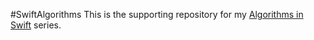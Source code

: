 #SwiftAlgorithms
This is the supporting repository for my [Algorithms in Swift](https://alan-campos.com/tutorials/algorithms-and-data-structures-in-swift/ "Algorithms in Swift") series.
